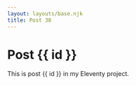 ```yaml
---
layout: layouts/base.njk
title: Post 38
---
```


# Post {{ id }}

This is post {{ id }} in my Eleventy project.
